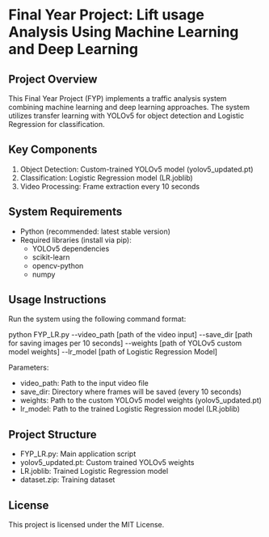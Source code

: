 Final Year Project: Lift usage Analysis Using Machine Learning and Deep Learning
================================================================================

Project Overview
---------------
This Final Year Project (FYP) implements a traffic analysis system combining machine learning and deep learning approaches. The system utilizes transfer learning with YOLOv5 for object detection and Logistic Regression for classification.

Key Components
-------------
1. Object Detection: Custom-trained YOLOv5 model (yolov5_updated.pt)
2. Classification: Logistic Regression model (LR.joblib)
3. Video Processing: Frame extraction every 10 seconds

System Requirements
-----------------
- Python (recommended: latest stable version)
- Required libraries (install via pip):
  - YOLOv5 dependencies
  - scikit-learn
  - opencv-python
  - numpy

Usage Instructions
----------------
Run the system using the following command format:

python FYP_LR.py --video_path [path of the video input] --save_dir [path for saving images per 10 seconds] --weights [path of YOLOv5 custom model weights] --lr_model [path of Logistic Regression Model]


Parameters:
- video_path: Path to the input video file
- save_dir: Directory where frames will be saved (every 10 seconds)
- weights: Path to the custom YOLOv5 model weights (yolov5_updated.pt)
- lr_model: Path to the trained Logistic Regression model (LR.joblib)

Project Structure
---------------
- FYP_LR.py: Main application script
- yolov5_updated.pt: Custom trained YOLOv5 weights
- LR.joblib: Trained Logistic Regression model
- dataset.zip: Training dataset

License
-------
This project is licensed under the MIT License.




